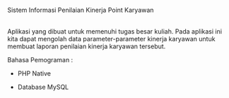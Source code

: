 ######
Sistem Informasi Penilaian Kinerja Point Karyawan
######

Aplikasi yang dibuat untuk memenuhi tugas besar kuliah. Pada aplikasi ini kita dapat mengolah data parameter-parameter kinerja karyawan untuk membuat laporan penilaian kinerja karyawan tersebut.

Bahasa Pemograman :

- PHP Native

- Database MySQL

